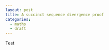 ```yaml
---
layout: post
title: A succinct sequence divergence proof
categories:
  - maths
  - draft
---
```


Test
